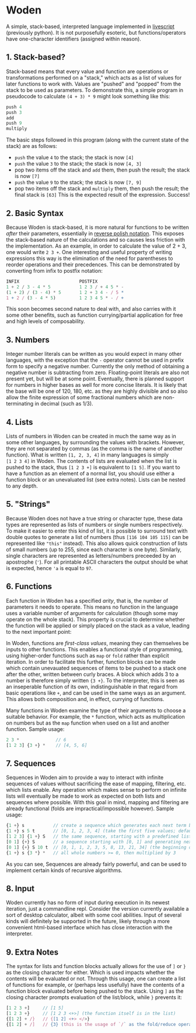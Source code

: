 # Woden
A simple, stack-based, interpreted language implemented in [livescript](http://livescript.net/) (previously python).
It is not purposefully esoteric, but functions/operators have one-character identifiers (assigned within reason).

## 1. Stack-based?
Stack-based means that every value and function are operations or transformations performed on a "stack," which acts as a list of values for later
functions to work with. Values are "pushed" and "popped" from the stack to be used as parameters. To demonstrate this, a simple
program in pseudocode to calculate `(4 + 3) * 9` might look something like this:
```js
push 4
push 3
add
push 9
multiply
```
The basic steps followed in this program (along with the current state of the stack) are as follows:
* `push` the value `4` to the stack; the stack is now `[4]`
* `push` the value `3` to the stack; the stack is now `[4, 3]`
* pop two items off the stack and `add` them, then push the result; the stack is now `[7]`
* `push` the value `9` to the stack; the stack is now `[7, 9]`
* pop two items off the stack and `multiply` them, then push the result; the final stack is `[63]`
This is the expected result of the expression. Success!


## 2. Basic Syntax

Because Woden is stack-based, it is more natural for functions to be written _after_ their parameters, essentially in [reverse polish notation](https://en.wikipedia.org/wiki/Reverse_Polish_notation).
This exposes the stack-based nature of the calculations and so causes less friction with the implementation.
As an example, in order to calculate the value of 2 + 3, one would write `2 3 +`.
One interesting and useful property of writing expressions this way is the elimination of the need for parentheses to reorder operations and their precedences.
This can be demonstrated by converting from infix to postfix notation:
```js
INFIX                       POSTFIX
1 + 2 / 3 - 4 * 5           1 2 3 / + 4 5 * -
(1 + 2) / (3 - 4) * 5       1 2 + 3 4 - / 5 *
1 + 2 / (3 - 4 * 5)         1 2 3 4 5 * - / +
```

This soon becomes second nature to deal with, and also carries with it some other benefits,
such as function currying/partial application for free and high levels of composability.

## 3. Numbers

Integer number literals can be written as you would expect in many other languages, with the exception
that the `-` operator cannot be used in prefix form to specify a negative number. Currently the
only method of obtaining a negative number is subtracting from zero.
Floating-point literals are also not present yet, but will be at some point.
Eventually, there is planned support for numbers in higher bases as well for more concise literals.
It is likely that the base will be one of 120, 180, etc. as they are highly divisible and so also allow the finite
expression of some fractional numbers which are non-terminating in decimal (such as 1/3).

## 4. Lists

Lists of numbers in Woden can be created in much the same way as in some other languages,
by surrounding the values with brackets. However, they are not separated by commas (as the comma is the name of another function).
What is written `[1, 2, 3, 4]` in many languages is simply `[1 2 3 4]` in Woden. The contents of lists are evaluated when the
list is pushed to the stack, thus `[1 2 3 +]` is equivalent to `[1 5]`. If you want to have a function as an element of a normal list,
you should use either a function block or an unevaluated list (see extra notes). Lists can be nested to any depth.


## 5. "Strings"

Because Woden does not have a true string or character type, these data types are represented
as lists of numbers or single numbers respectively. To make it easier to enter this kind of list, it is possible to surround text
with double quotes to generate a list of numbers (thus `[116 104 105 115]` can be represented like `"this"` instead).
This also allows quick construction of lists of small numbers (up to 255, since each character is one byte). Similarly,
single characters are represented as letters/numbers preceeded by an apostrophe (`'`). For all printable ASCII characters
the output should be what is expected, hence `'a` is equal to `97`.

## 6. Functions

Each function in Woden has a specified *arity*, that is, the number of parameters it needs to operate. This means no function
in the language uses a variable number of arguments for calculation (though some may operate on the whole stack). This
property is crucial to determine whether the function will be applied or simply placed on the stack as a value, leading
to the next important point:

In Woden, functions are *first-class values*, meaning
they can themselves be inputs to other functions. This enables a functional style of programming, using higher-order
functions such as `map` or `fold` rather than explicit iteration. In order to facilitate this further, function blocks can be made
which contain unevauated sequences of items to be pushed to a stack one after the other, written between curly braces.
A block which adds 3 to a number is therefore simply written `{3 +}`. To the interpreter,
this is seen as an inseperable function of its own,  indistinguishable in that regard from basic operations like `+`,
and can be used in the same ways as an argument. This allows both composition and, in effect, currying of functions.

Many functions in Woden examine the type of their arguments to choose a suitable behavior. For example, the `*` function, which
acts as multiplication on numbers but as the `map` function when used on a list and another function. Sample usage:
```js
2 3 *              // 6
[1 2 3] {3 +} *    // [4, 5, 6]
```

## 7. Sequences

Sequences in Woden aim to provide a way to interact with infinite sequences of values without sacrificing
the ease of mapping, filtering, etc. which lists enable. Any operation which makes sense to perform on infinite
lists will eventually be made to work as expected on both lists and sequences where possible. With this goal in mind,
mapping and filtering are already functional (folds are impractical/impossible however).
Sample usage:
```js
{1 +} s           // create a sequence which generates each next term by adding one
{1 +} s 5 t       // [0, 1, 2, 3, 4] (take the first five values; default starting value is 0)
[1 2 3] {1 +} S   // the same sequence, starting with a predefined list instead
[0 1] {+} S       // a sequence starting with [0, 1] and generating next terms from the sum of the two previous
[0 1] {+} S 10 t  // [0, 1, 1, 2, 3, 5, 8, 13, 21, 34] (the beginning of the fibonacci numbers!)
{1 +} s {3 *} *   // all whole numbers >= 0, then multiplied by 3
```
As you can see, Sequences are already fairly powerful, and can be used to implement certain kinds of
recursive algorithms.

## 8. Input

Woden currently has no form of input during execution in its newest iteration, just a commandline repl.
Consider the version currently available a sort of desktop calculator, albeit with some cool abilities.
Input of several kinds will definitely be supported in the future, likely through
a more convenient html-based interface which has close interaction with the interpreter.

## 9. Extra Notes

The syntax for lists and function blocks actually allows for the use of `]` or `}` as the closing
character for either. Which is used impacts whether the contents will be evaluated or not. Through this
usage, one can create a list of functions for example, or (perhaps less usefully) have the contents of
a function block evaluated before being pushed to the stack.
Using `]` as the closing character prompts evaluation of the list/block,
while `}` prevents it:
```js
[1 2 3 +]     // [1 5]
[1 2 3 +}     // [1 2 3 <+>] (the function itself is in the list)
{[1 2] + /}   // {[1 2] <+> </>}
{[1 2] + /]   // {3} (this is the usage of `/` as the fold/reduce operator)
```
